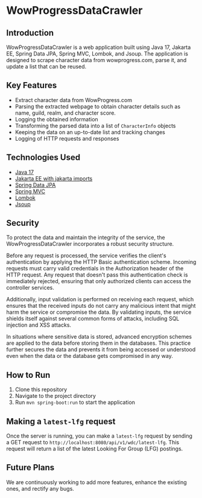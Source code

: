 # WowProgressDataCrawler

## Introduction

WowProgressDataCrawler is a web application built using Java 17, Jakarta EE, Spring Data JPA, Spring MVC, Lombok, and Jsoup. The application is designed to scrape character data from wowprogress.com, parse it, and update a list that can be reused.

## Key Features

- Extract character data from WowProgress.com
- Parsing the extracted webpage to obtain character details such as name, guild, realm, and character score.
- Logging the obtained information
- Transforming the parsed data into a list of `CharacterInfo` objects
- Keeping the data on an up-to-date list and tracking changes
- Logging of HTTP requests and responses

## Technologies Used

- [Java 17](https://openjdk.java.net/projects/jdk/17/)
- [Jakarta EE with jakarta imports](https://jakarta.ee/)
- [Spring Data JPA](https://spring.io/projects/spring-data-jpa)
- [Spring MVC](https://spring.io/projects/spring-mvc)
- [Lombok](https://projectlombok.org/)
- [Jsoup](https://jsoup.org/)

## Security

To protect the data and maintain the integrity of the service, the WowProgressDataCrawler incorporates a robust security structure. 

Before any request is processed, the service verifies the client's authentication by applying the HTTP Basic authentication scheme. Incoming requests must carry valid credentials in the Authorization header of the HTTP request. Any request that doesn't pass this authentication check is immediately rejected, ensuring that only authorized clients can access the controller services.

Additionally, input validation is performed on receiving each request, which ensures that the received inputs do not carry any malicious intent that might harm the service or compromise the data. By validating inputs, the service shields itself against several common forms of attacks, including SQL injection and XSS attacks. 

In situations where sensitive data is stored, advanced encryption schemes are applied to the data before storing them in the databases. This practice further secures the data and prevents it from being accessed or understood even when the data or the database gets compromised in any way.

## How to Run

1. Clone this repository
2. Navigate to the project directory
3. Run `mvn spring-boot:run` to start the application

## Making a `latest-lfg` request

Once the server is running, you can make a `latest-lfg` request by sending a GET request to `http://localhost:8080/api/v1/wdc/latest-lfg`. This request will return a list of the latest Looking For Group (LFG) postings.

## Future Plans

We are continuously working to add more features, enhance the existing ones, and rectify any bugs. 
